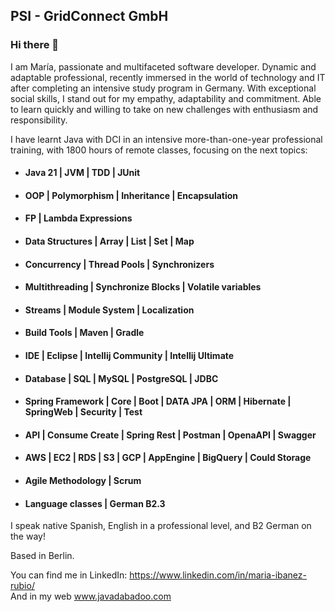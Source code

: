 ## PSI - GridConnect GmbH

### Hi there 👋 
I am María, 
passionate and multifaceted software developer. Dynamic and adaptable professional, recently immersed in the world of technology and IT after completing an intensive study program in Germany. With exceptional social skills, I stand out for my empathy, adaptability and commitment. Able to learn quickly and willing to take on new challenges with enthusiasm and responsibility.

I have learnt Java with DCI in an intensive more-than-one-year professional training, with 1800 hours of remote classes, focusing on the next topics: 
- #### Java 21 | JVM | TDD | JUnit
- #### OOP | Polymorphism | Inheritance | Encapsulation
- #### FP | Lambda Expressions
- #### Data Structures | Array | List | Set | Map
- #### Concurrency | Thread Pools | Synchronizers
- #### Multithreading | Synchronize Blocks | Volatile variables
- #### Streams | Module System | Localization
- #### Build Tools | Maven | Gradle
- #### IDE | Eclipse | Intellij Community | Intellij Ultimate 
- #### Database | SQL | MySQL | PostgreSQL | JDBC
- #### Spring Framework | Core | Boot | DATA JPA | ORM | Hibernate | SpringWeb | Security | Test
- #### API | Consume Create | Spring Rest | Postman | OpenaAPI | Swagger 
- #### AWS | EC2 | RDS | S3 | GCP | AppEngine | BigQuery | Could Storage 
- #### Agile Methodology | Scrum
- #### Language classes | German B2.3 

I speak native Spanish, 
English in a professional level, 
and B2 German on the way!

Based in Berlin.


You can find me in LinkedIn: https://www.linkedin.com/in/maria-ibanez-rubio/
<br>
And in my web www.javadabadoo.com
<!--
**MariaIRubio/MariaIRubio** is a ✨ _special_ ✨ repository because its `README.md` (this file) appears on your GitHub profile.

Here are some ideas to get you started:

- 🔭 I’m currently working on ...
- 🌱 I’m currently learning ...
- 👯 I’m looking to collaborate on ...
- 🤔 I’m looking for help with ...
- 💬 Ask me about ...
- 📫 How to reach me: ...
- 😄 Pronouns: ...
- ⚡ Fun fact: ...
-->
